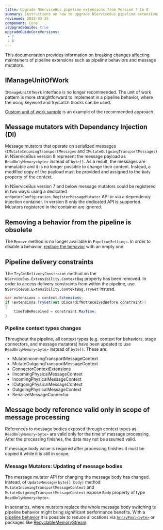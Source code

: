 ```yaml
---
title: Upgrade NServiceBus pipeline extensions from Version 7 to 8
summary: Instructions on how to upgrade NServiceBus pipeline extensions do from version 7 to version 8.
reviewed: 2022-03-25
component: Core
isUpgradeGuide: true
upgradeGuideCoreVersions:
 - 7
 - 8
---
```


This documentation provides information on breaking changes affecting maintainers of pipeline extensions such as pipeline behaviors and message mutators.

## IManageUnitOfWork

`IManageUnitOfWork` interface is no longer recommended. The unit of work pattern is more straightforward to implement in a pipeline behavior, where the using keyword and try/catch blocks can be used.

[Custom unit of work sample](/samples/pipeline/unit-of-work/) is an example of the recommended approach.

## Message mutators with Dependancy Injection (DI)

Message mutators that operate on serialized messages (`IMutateIncomingTransportMessages` and `IMutateOutgoingTransportMessages`) in NServiceBus version 8 represent the message payload as `ReadOnlyMemory<byte>` instead of `byte[]`. As a result, the messages are immutable and it is no longer possible to change their content. Instead, a modified copy of the payload must be provided and assigned to the `Body` property of the context.

In NServiceBus version 7 and below message mutators could be registered in two ways: using a dedicated `endpointConfiguration.RegisterMessageMutator` API or via a dependency injection container. In version 8 only the dedicated API is supported. Mutators registered in the container are ignored.

## Removing a behavior from the pipeline is obsolete

The `Remove` method is no longer available in `PipelineSettings`. In order to disable a behavior, [replace the behavior](/nservicebus/pipeline/manipulate-with-behaviors.md?version=core_8#disable-an-existing-step) with an empty one.

## Pipeline delivery constraints

The `TryGetDeliveryConstraint` method on the `NServiceBus.Extensibility.ContextBag` property has been removed. In order to access delivery constraints from within the pipeline, use `NServiceBus.Extensibility.ContextBag.TryGet` instead.

```csharp
var extensions = context.Extensions;
if (extensions.TryGet(out DiscardIfNotReceivedBefore constraint))
{
    timeToBeReceived = constraint.MaxTime;
}
```

### Pipeline context types changes

Throughout the pipeline, all context types (e.g. context for behaviors, stage connectors, and message mutators) have been updated to use `ReadOnlyMemory<byte>` instead of `byte[]`. These are:

* MutateIncomingTransportMessageContext
* MutateOutgoingTransportMessageContext
* ConnectorContextExtensions
* IIncomingPhysicalMessageContext
* IncomingPhysicalMessageContext
* IOutgoingPhysicalMessageContext
* OutgoingPhysicalMessageContext
* SerializeMessageConnector

## Message body reference valid only in scope of message processing

References to message bodies exposed through context types as `ReadOnlyMemory<byte>` are valid only for the time of message processing. After the processing finishes, the data may not be assumed valid.

If message body value is required after processing finishes it must be copied it while it is still in scope.

### Message Mutators: Updating of message bodies

The message mutator API for changing the message body has changed. Instead, of `UpdateMessage(byte[] body)` method `MutateIncomingTransportMessageContext` and `MutateOutgoingTransportMessageContext` expose `Body` property of type `ReadOnlyMemory<byte>`.

In scenarios, where mutators replace the whole message body switching to pipeline behavior might bring significant performance benefits. With a [pipeline behavior](/nservicebus/pipeline/manipulate-with-behaviors.md) it is possible to reduce allocations via [`ArrayPool<byte>`](https://docs.microsoft.com/en-us/dotnet/api/system.buffers.arraypool-1) or packages like [RecyclableMemoryStream](https://github.com/Microsoft/Microsoft.IO.RecyclableMemoryStream).
